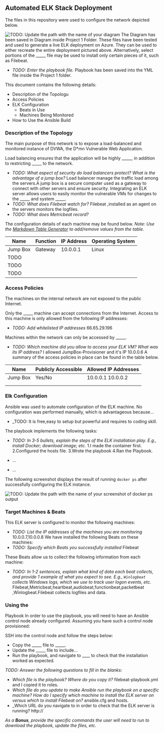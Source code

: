 ## Automated ELK Stack Deployment

The files in this repository were used to configure the network depicted below.

![TODO: Update the path with the name of your diagram](Images/diagram_filename.png)
The Diagram has been saved in Diagram inside Project 1 Folder.
These files have been tested and used to generate a live ELK deployment on Azure. They can be used to either recreate the entire deployment pictured above. Alternatively, select portions of the _____ file may be used to install only certain pieces of it, such as Filebeat.

  - _TODO: Enter the playbook file._
  Playbook has been saved into the YML file inside the Project 1 folder.

This document contains the following details:
- Description of the Topologu
- Access Policies
- ELK Configuration
  - Beats in Use
  - Machines Being Monitored
- How to Use the Ansible Build


### Description of the Topology

The main purpose of this network is to expose a load-balanced and monitored instance of DVWA, the D*mn Vulnerable Web Application.

Load balancing ensures that the application will be highly _____, in addition to restricting _____ to the network.
- _TODO: What aspect of security do load balancers protect? What is the advantage of a jump box?_
Load balancer manage the traffic load among the servers.A jump box is a secure computer used as a gateway to connect with other servers and ensure security.
Integrating an ELK server allows users to easily monitor the vulnerable VMs for changes to the _____ and system _____.
- _TODO: What does Filebeat watch for?_
Filebeat ,installed as an agent on the servers monitors the logfiles.
- _TODO: What does Metricbeat record?_

The configuration details of each machine may be found below.
_Note: Use the [Markdown Table Generator](http://www.tablesgenerator.com/markdown_tables) to add/remove values from the table_.

| Name     | Function | IP Address | Operating System |
|----------|----------|------------|------------------|
| Jump Box | Gateway  | 10.0.0.1   | Linux            |
| TODO     |          |            |                  |
| TODO     |          |            |                  |
| TODO     |          |            |                  |

### Access Policies

The machines on the internal network are not exposed to the public Internet.

Only the _____ machine can accept connections from the Internet. Access to this machine is only allowed from the following IP addresses:
- _TODO: Add whitelisted IP addresses_
66.65.29.196

Machines within the network can only be accessed by _____.
- _TODO: Which machine did you allow to access your ELK VM? What was its IP address?_
I allowed JumpBox-Provisioner and it's IP 10.0.0.6
A summary of the access policies in place can be found in the table below.

| Name     | Publicly Accessible | Allowed IP Addresses |
|----------|---------------------|----------------------|
| Jump Box | Yes/No              | 10.0.0.1 10.0.0.2    |
|          |                     |                      |
|          |                     |                      |

### Elk Configuration

Ansible was used to automate configuration of the ELK machine. No configuration was performed manually, which is advantageous because...
- _TODO:
It is free,easy to setup but powerful and requires to coding skill.

The playbook implements the following tasks:
- _TODO: In 3-5 bullets, explain the steps of the ELK installation play. E.g., install Docker; download image; etc._
1.I made the container first.
2.Configured the hosts file.
3.Wrote the playbook
4.Ran the Playbook.
- ...

- ...

The following screenshot displays the result of running `docker ps` after successfully configuring the ELK instance.

![TODO: Update the path with the name of your screenshot of docker ps output](Images/docker_ps_output.png)

### Target Machines & Beats
This ELK server is configured to monitor the following machines:
- _TODO: List the IP addresses of the machines you are monitoring_
10.0.0.7,10.0.0.8
We have installed the following Beats on these machines:
- _TODO: Specify which Beats you successfully installed_
Filebeat

These Beats allow us to collect the following information from each machine:
- _TODO: In 1-2 sentences, explain what kind of data each beat collects, and provide 1 example of what you expect to see. E.g., `Winlogbeat` collects Windows logs, which we use to track user logon events, etc._
Filebeat,Metricbeat,heartbeat,audiobeat,functionbeat,packetbeat ,Winlogbeat.Filebeat collects logfiles and data.
### Using the
 Playbook
In order to use the playbook, you will need to have an Ansible control node already configured. Assuming you have such a control node provisioned:

SSH into the control node and follow the steps below:
- Copy the _____ file to _____.
- Update the _____ file to include...
- Run the playbook, and navigate to ____ to check that the installation worked as expected.

_TODO: Answer the following questions to fill in the blanks:_
- _Which file is the playbook? Where do you copy it?_
filebeat-playbook.yml  and I copied it to roles.
- _Which file do you update to make Ansible run the playbook on a specific machine? How do I specify which machine to install the ELK server on versus which to install Filebeat on?_
ansible.cfg  and hosts.
- _Which URL do you navigate to in order to check that the ELK server is running?
http://

_As a **Bonus**, provide the specific commands the user will need to run to download the playbook, update the files, etc._
